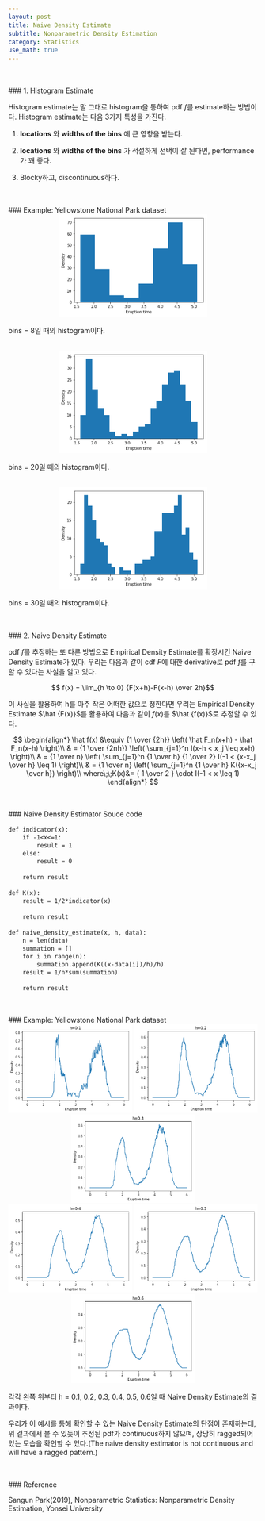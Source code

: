 ```yaml
---
layout: post
title: Naive Density Estimate
subtitle: Nonparametric Density Estimation
category: Statistics
use_math: true
---
```


<br>
<br>
### 1. Histogram Estimate

Histogram estimate는 말 그대로 histogram을 통하여 pdf $f$를 estimate하는 방법이다. Histogram estimate는 다음 3가지 특성을 가진다.

1. __locations__ 와 __widths of the bins__ 에 큰 영향을 받는다.

2. __locations__ 와 __widths of the bins__ 가 적절하게 선택이 잘 된다면, performance가 꽤 좋다.

3. Blocky하고, discontinuous하다.

<br>
<br>
### Example: Yellowstone National Park dataset

<br>

<center><img src = '/post_img/191228/image3.png' width="300"/></center>

bins = 8일 때의 histogram이다.

<br>

<center><img src = '/post_img/191228/image4.png' width="300"/></center>

bins = 20일 때의 histogram이다.

<br>

<center><img src = '/post_img/191228/image5.png' width="300"/></center>

bins = 30일 때의 histogram이다.

<br>
<br>
### 2. Naive Density Estimate

pdf $f$를 추정하는 또 다른 방법으로 Empirical Density Estimate를 확장시킨 Naive Density Estimate가 있다. 우리는 다음과 같이 cdf $F$에 대한 derivative로 pdf $f$를 구할 수 있다는 사실을 알고 있다.

$$ f(x) = \lim_{h \to 0} {F(x+h)-F(x-h) \over 2h}$$

이 사실을 활용하여 h를 아주 작은 어떠한 값으로 정한다면 우리는 Empirical Density Estimate $\hat {F(x)}$를 활용하여 다음과 같이 $f(x)$를 $\hat {f(x)}$로 추정할 수 있다.

$$
\begin{align*}
\hat f(x) &\equiv {1 \over {2h}} \left( \hat F_n(x+h) - \hat F_n(x-h) \right)\\
& = {1 \over {2nh}} \left( \sum_{j=1}^n I(x-h < x_j \leq x+h) \right)\\
& = {1 \over n} \left( \sum_{j=1}^n  {1 \over h} {1 \over 2} I(-1 < {x-x_j \over h} \leq 1) \right)\\
& = {1 \over n} \left( \sum_{j=1}^n  {1 \over h} K({x-x_j \over h}) \right)\\
where\;\;K(x)&= { 1 \over 2 } \cdot I(-1 < x \leq 1)
\end{align*}
$$

<br>
<br>
### Naive Density Estimator Souce code

```
def indicator(x):
    if -1<x<=1:
        result = 1
    else:
        result = 0

    return result

def K(x):
    result = 1/2*indicator(x)

    return result

def naive_density_estimate(x, h, data):
    n = len(data)
    summation = []
    for i in range(n):
        summation.append(K((x-data[i])/h)/h)
    result = 1/n*sum(summation)

    return result
```

<br>
<br>
### Example: Yellowstone National Park dataset

<br>

<center>
<img src = '/post_img/191228/image6.png' width="250"/>
<img src = '/post_img/191228/image7.png' width="250"/>
<img src = '/post_img/191228/image8.png' width="250"/>
</center>

<center>
<img src = '/post_img/191228/image9.png' width="250"/>
<img src = '/post_img/191228/image10.png' width="250"/>
<img src = '/post_img/191228/image11.png' width="250"/>
</center>

각각 왼쪽 위부터 h = 0.1, 0.2, 0.3, 0.4, 0.5, 0.6일 때 Naive Density Estimate의 결과이다.

우리가 이 예시를 통해 확인할 수 있는 Naive Density Estimate의 단점이 존재하는데, 위 결과에서 볼 수 있듯이 추정된 pdf가 continuous하지 않으며, 상당히 ragged되어 있는 모습을 확인할 수 있다.(The naive density estimator is not continuous and will have a ragged pattern.)


<br>
<br>
### Reference

Sangun Park(2019), Nonparametric Statistics: Nonparametric Density Estimation, Yonsei University
